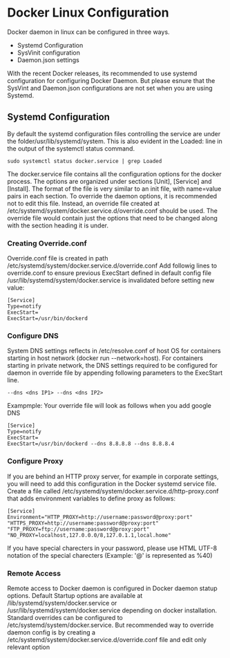 # Docker Linux Configuration

Docker daemon in linux can be configured in three ways.
- Systemd Configuration
- SysVinit configuration
- Daemon.json settings

With the recent Docker releases, its recommended to use systemd configuration for configuring Docker Daemon. But please esnure that the SysVint and Daemon.json configurations are not set when you are using Systemd.

## Systemd Configuration

By default the systemd configuration files controlling the service are under the folder/usr/lib/systemd/system. This is also evident in the Loaded: line in the output of the systemctl status command.
```
sudo systemctl status docker.service | grep Loaded
```
The docker.service file contains all the configuration options for the docker process. The options are organized under sections [Unit], [Service] and [Install]. The format of the file is very similar to an init file, with name=value pairs in each section.
To override the daemon options, it is recommended not to edit this file. Instead, an override file created at /etc/systemd/system/docker.service.d/override.conf should be used. The override file would contain just the options that need to be changed along with the section heading it is under.

### Creating Override.conf
Override.conf file is created in path /etc/systemd/system/docker.service.d/override.conf
Add followig lines to override.conf to ensure previous ExecStart defined in default config file /usr/lib/systemd/system/docker.service is invalidated before setting new value:
```
[Service]
Type=notify
ExecStart=
ExecStart=/usr/bin/dockerd
```
### Configure DNS
System DNS settings reflects in /etc/resolve.conf of host OS for containers starting in host network (docker run --network=host). 
For containers starting in private network, the DNS settings required to be configured for daemon in override file by appending following parameters to the ExecStart line.
```
--dns <dns IP1> --dns <dns IP2>
```
Exampmple:
Your override file will look as follows when you add google DNS
```
[Service]
Type=notify
ExecStart=
ExecStart=/usr/bin/dockerd --dns 8.8.8.8 --dns 8.8.8.4
```
### Configure Proxy
If you are behind an HTTP proxy server, for example in corporate settings, you will need to add this configuration in the Docker systemd service file.
Create a file called /etc/systemd/system/docker.service.d/http-proxy.conf that adds environment variables to define proxy as follows:
```
[Service]
Environment="HTTP_PROXY=http://username:password@proxy:port" "HTTPS_PROXY=http://username:password@proxy:port" "FTP_PROXY=ftp://username:password@proxy:port" "NO_PROXY=localhost,127.0.0.0/8,127.0.1.1,local.home"
```
If you have special charecters in your password, please use HTML UTF-8 notation of the special charecters (Example: '@' is represented as %40)

### Remote Access
Remote access to Docker daemon is configured in Docker daemon statup options. Default Startup options are available at /lib/systemd/system/docker.service or /usr/lib/systemd/system/docker.service depending on docker installation.
Standard overrides can be configured to /etc/systemd/system/docker.service. But recommended way to override daemon config is by creating a /etc/systemd/system/docker.service.d/override.conf file and edit only relevant option
